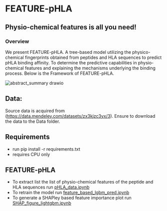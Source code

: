 # FEATURE-pHLA
## Physio-chemical features is all you need!
### Overview
We present FEATURE-pHLA. A tree-based model utilizing the physico-chemical fingerprints obtained from peptides and HLA sequences to predict pHLA binding affinity. To determine the predictive capabilities in physio-chemical features and explaining the mechanisms underlying the binding process. Below is the Framework of FEATURE-pHLA.



![abstract_summary drawio](https://github.com/hamda-alh/FEATURE-pHLA/assets/152274710/f8d987fb-70c9-4788-81d8-20ac0ae93ed0)
## 

## Data:
Source data is acquired from (https://data.mendeley.com/datasets/zx3kjzc3yx/3). Ensure to download the data to the Data folder.

## Requirements
* run pip install -r requirements.txt
* requires CPU only

## FEATURE-pHLA
 * To extract list the list of physio-chemical features of the peptide and HLA sequences run [pHLA_data.ipynb](Script/pHLA_data.ipynb)
 * To retrain the model run [feature_based_lgbm_pred.ipynb](Script/feature_based_lgbm_pred.ipynb)
 * To generate a SHAPley based feature importance plot run [SHAP_figure_lightgbm.ipynb](Script/SHAP_figure_lightgbm.ipynb)


